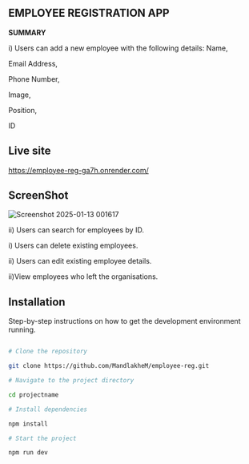 
## EMPLOYEE REGISTRATION APP
  

**SUMMARY**


i) Users can add a new employee with the following details:
Name,

Email Address,

Phone Number,

Image,

Position,

ID

## Live site
https://employee-reg-ga7h.onrender.com/


## ScreenShot 
![Screenshot 2025-01-13 001617](https://github.com/user-attachments/assets/3adb9f55-1967-4a16-8e8a-d56697effbfc)


ii) Users can search for employees by ID.

i) Users can delete existing employees.


ii) Users can edit existing employee details.


ii)View employees who left the organisations.



## Installation 


Step-by-step instructions on how to get the development environment running.


```bash

# Clone the repository

git clone https://github.com/MandlakheM/employee-reg.git

# Navigate to the project directory

cd projectname

# Install dependencies

npm install

# Start the project

npm run dev
